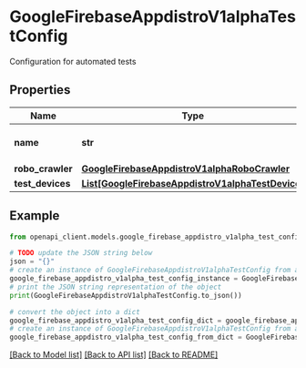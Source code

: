 # GoogleFirebaseAppdistroV1alphaTestConfig

Configuration for automated tests

## Properties

Name | Type | Description | Notes
------------ | ------------- | ------------- | -------------
**name** | **str** | Identifier. The name of the test configuration resource. Format: &#x60;projects/{project_number}/apps/{app_id}/testConfig&#x60; | [optional] 
**robo_crawler** | [**GoogleFirebaseAppdistroV1alphaRoboCrawler**](GoogleFirebaseAppdistroV1alphaRoboCrawler.md) |  | [optional] 
**test_devices** | [**List[GoogleFirebaseAppdistroV1alphaTestDevice]**](GoogleFirebaseAppdistroV1alphaTestDevice.md) | Optional. Tests will be run on this list of devices | [optional] 

## Example

```python
from openapi_client.models.google_firebase_appdistro_v1alpha_test_config import GoogleFirebaseAppdistroV1alphaTestConfig

# TODO update the JSON string below
json = "{}"
# create an instance of GoogleFirebaseAppdistroV1alphaTestConfig from a JSON string
google_firebase_appdistro_v1alpha_test_config_instance = GoogleFirebaseAppdistroV1alphaTestConfig.from_json(json)
# print the JSON string representation of the object
print(GoogleFirebaseAppdistroV1alphaTestConfig.to_json())

# convert the object into a dict
google_firebase_appdistro_v1alpha_test_config_dict = google_firebase_appdistro_v1alpha_test_config_instance.to_dict()
# create an instance of GoogleFirebaseAppdistroV1alphaTestConfig from a dict
google_firebase_appdistro_v1alpha_test_config_from_dict = GoogleFirebaseAppdistroV1alphaTestConfig.from_dict(google_firebase_appdistro_v1alpha_test_config_dict)
```
[[Back to Model list]](../README.md#documentation-for-models) [[Back to API list]](../README.md#documentation-for-api-endpoints) [[Back to README]](../README.md)


